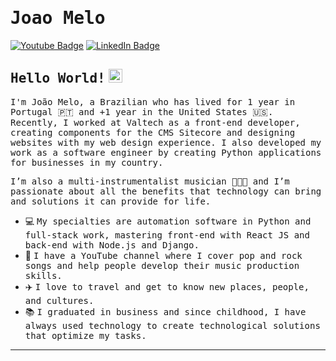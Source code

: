 # <samp>Joao Melo</samp>

[![Youtube Badge](https://img.shields.io/badge/Youtube-%23E4405F.svg?&style=flat-square&logo=youtube&logoColor=white&color=071A2C&link=https://www.youtube.com/@john-melo-music)](https://www.youtube.com/@john-melo-music)
[![LinkedIn Badge](https://img.shields.io/badge/LinkedIn-%23E4405F.svg?&style=flat-square&logo=linkedin&logoColor=white&color=071A2C&link=https://www.linkedin.com/in/joao-melo-dev/)](https://www.linkedin.com/in/joao-melo-dev/)

## <samp>Hello World!</samp> <img src="https://github.com/mupezzuol/mupezzuol/blob/master/assets/earth.gif" width="22px" height="22px">

<samp>I'm João Melo, a Brazilian who has lived for 1 year in Portugal 🇵🇹 and +1 year in the United States 🇺🇸. Recently, I worked at Valtech as a front-end developer, creating components for the CMS Sitecore and designing websites with my web design experience. I also developed my work as a software engineer by creating Python applications for businesses in my country.

<samp>I’m also a multi-instrumentalist musician 🎤🎸🎹 and I’m passionate about all the benefits that technology can bring and solutions it can provide for life.
</p>

- 💻&nbsp;<samp>My specialties are automation software in Python and full-stack work, mastering front-end with React JS and back-end with Node.js and Django.</samp>
- 🎵&nbsp;<samp>I have a YouTube channel where I cover pop and rock songs and help people develop their music production skills.</samp>
- ✈️&nbsp;<samp>I love to travel and get to know new places, people, and cultures.</samp>
- 📚&nbsp;<samp>I graduated in business and since childhood, I have always used technology to create technological solutions that optimize my tasks.</samp>

---
